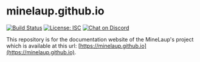 # minelaup.github.io

[![Build Status](https://travis-ci.org/MineLaup/minelaup.github.io.svg?branch=docs)](https://travis-ci.org/MineLaup/minelaup.github.io)
[![License: ISC](https://img.shields.io/badge/License-ISC-yellow.svg)](https://opensource.org/licenses/ISC)
<span>
   <a href="https://discord.gg/8uYVbXP">
   <img src="https://img.shields.io/discord/702177043093389353?logo=discord"
      alt="Chat on Discord"></a>
</span>

This repository is for the documentation website of the MineLaup's project which is available at this url: [https://minelaup.github.io](https://minelaup.github.io).